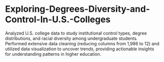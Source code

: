 # Exploring-Degrees-Diversity-and-Control-In-U.S.-Colleges
Analyzed U.S. college data to study institutional control types, degree distributions, and racial diversity among undergraduate students. Performed extensive data cleaning (reducing columns from 1,986 to 12) and utilized data visualization to uncover trends, providing actionable insights for understanding patterns in higher education.
